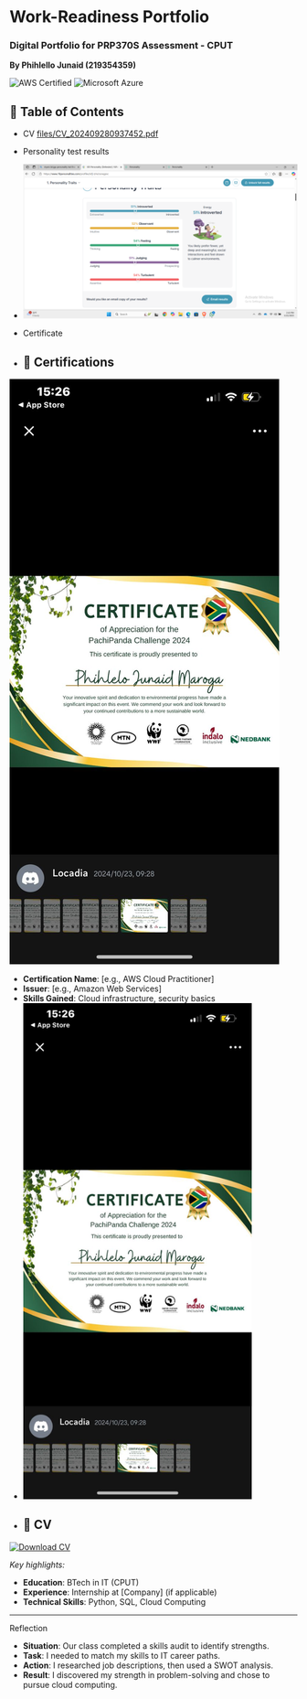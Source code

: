 # Work-Readiness Portfolio  
### Digital Portfolio for PRP370S Assessment - CPUT  
**By Phihlello Junaid (219354359)** 

![AWS Certified](https://img.shields.io/badge/AWS-Certified-orange)
![Microsoft Azure](https://img.shields.io/badge/Microsoft%20Azure-Fundamentals-blue)

## 📑 Table of Contents
 
  

 -  CV [files/CV_202409280937452.pdf](CV_202409280937452.pdf)
 -  Personality test results
 -   <img src="/Screenshot%20(45).png" alt="My Results" width="500" />
 
 - Certificate

 - ## 📜 Certifications  
  ![Certificate](/WhatsApp%20Image%202025-05-21%20at%2015.28.09_31d36ec3.jpg)  

- **Certification Name**: [e.g., AWS Cloud Practitioner]  
- **Issuer**: [e.g., Amazon Web Services]  
- **Skills Gained**: Cloud infrastructure, security basics  
 - <img src="/WhatsApp%20Image%202025-05-21%20at%2015.28.09_31d36ec3.jpg" alt="Personality Test Results" width="400" />
 - ## 📄 CV  
  [![Download CV](https://img.shields.io/badge/Download-CV-green)](files/CV_202409280937452.pdf)  

  *Key highlights:*  
  - **Education**: BTech in IT (CPUT)  
  - **Experience**: Internship at [Company] (if applicable)  
  - **Technical Skills**: Python, SQL, Cloud Computing 
 
 
 
---
Reflection  
- **Situation**: Our class completed a skills audit to identify strengths.  
- **Task**: I needed to match my skills to IT career paths.  
- **Action**: I researched job descriptions, then used a SWOT analysis.  
- **Result**: I discovered my strength in problem-solving and chose to pursue cloud computing.  
